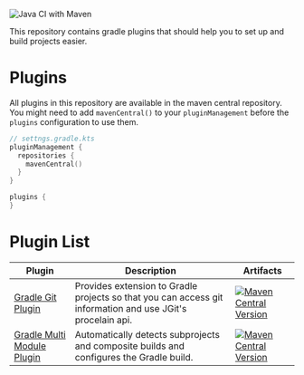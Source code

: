 ![Java CI with Maven](https://github.com/link-intersystems/lis-gradle-plugins/workflows/Java%20CI%20with%20Gradle/badge.svg)

This repository contains gradle plugins that should help you to set up and 
build projects easier.

# Plugins

All plugins in this repository are available in the maven central repository.
You might need to add `mavenCentral()` to your `pluginManagement`
before the `plugins` configuration to use them.

```kotlin
// settngs.gradle.kts
pluginManagement {
  repositories {
    mavenCentral()
  }
}

plugins {
}
```
# Plugin List


| Plugin                                                   | Description                                                                                                | Artifacts                                                                                                                                                                                                                                          |
|----------------------------------------------------------|------------------------------------------------------------------------------------------------------------|----------------------------------------------------------------------------------------------------------------------------------------------------------------------------------------------------------------------------------------------------|
| [Gradle Git Plugin](git-plugin/README.md)                | Provides extension to Gradle projects so that you can access git information and use JGit's procelain api. | [![Maven Central Version](https://img.shields.io/maven-central/v/com.link-intersystems.gradle.git/com.link-intersystems.gradle.git.gradle.plugin)](https://mvnrepository.com/artifact/com.link-intersystems.gradle.git)                            |
| [Gradle Multi Module Plugin](settings-plugins/README.md) | Automatically detects subprojects and composite builds and configures the Gradle build.                    | [![Maven Central Version](https://img.shields.io/maven-central/v/com.link-intersystems.gradle.multi-module/com.link-intersystems.gradle.multi-module.gradle.plugin)](https://mvnrepository.com/artifact/com.link-intersystems.gradle.multi-module) |